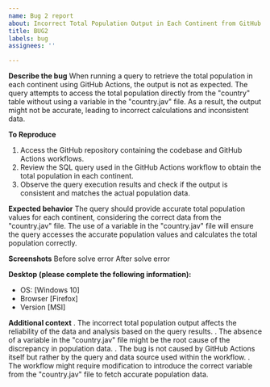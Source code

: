 ```yaml
---
name: Bug 2 report
about: Incorrect Total Population Output in Each Continent from GitHub Query
title: BUG2
labels: bug
assignees: ''

---
```


**Describe the bug**
When running a query to retrieve the total population in each continent using GitHub Actions, the output is not as expected. The query attempts to access the total population directly from the "country" table without using a variable in the "country.jav" file. As a result, the output might not be accurate, leading to incorrect calculations and inconsistent data.

**To Reproduce**

1. Access the GitHub repository containing the codebase and GitHub Actions workflows.
2. Review the SQL query used in the GitHub Actions workflow to obtain the total population in each continent.
3. Observe the query execution results and check if the output is consistent and matches the actual population data.

**Expected behavior**
The query should provide accurate total population values for each continent, considering the correct data from the "country.jav" file. The use of a variable in the "country.jav" file will ensure the query accesses the accurate population values and calculates the total population correctly.

**Screenshots**
Before solve error
After solve error

**Desktop (please complete the following information):**
 - OS: [Windows 10]
 - Browser [Firefox]
 - Version [MSI]
                                                                                                                                                                                                                                                                                                                                                                                                                                                                                                                                                              
**Additional context**
.    The incorrect total population output affects the reliability of the data and analysis based on the query results.
.    The absence of a variable in the "country.jav" file might be the root cause of the discrepancy in population data.
.    The bug is not caused by GitHub Actions itself but rather by the query and data source used within the workflow.
.    The workflow might require modification to introduce the correct variable from the "country.jav" file to fetch accurate population data.
